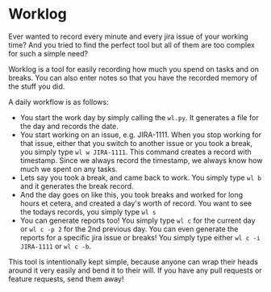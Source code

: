# Worklog

Ever wanted to record every minute and every jira issue of your working time? And you tried to find the perfect tool but all of them are too complex for such a simple need?

Worklog is a tool for easily recording how much you spend on tasks and on breaks. You can also enter notes so that you have the recorded memory of the stuff you did.

A daily workflow is as follows:

- You start the work day by simply calling the `wl.py`. It generates a file for the day and records the date.
- You start working on an issue, e.g. JIRA-1111. When you stop working for that issue, either that you switch to another issue or you took a break, you simply type `wl w JIRA-1111`. This command creates a record with timestamp. Since we always record the timestamp, we always know how much we spent on any tasks.
- Lets say you took a break, and came back to work. You simply type `wl b` and it generates the break record.
- And the day goes on like this, you took breaks and worked for long hours et cetera, and created a day's worth of record. You want to see the todays records, you simply type `wl s`
- You can generate reports too! You simply type `wl c` for the current day or `wl c -p 2` for the 2nd previous day. You can even generate the reports for a specific jira issue or breaks! You simply type either `wl c -i JIRA-1111` or `wl c -b`.

This tool is intentionally kept simple, because anyone can wrap their heads around it very easily and bend it to their will. If you have any pull requests or feature requests, send them away!
